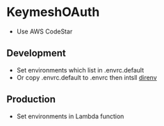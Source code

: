 KeymeshOAuth
==================================================

* Use AWS CodeStar

Development
--------------------------------------------------

- Set environments which list in .envrc.default
- Or copy .envrc.default to .envrc then intsll [direnv](https://direnv.net/)

Production
--------------------------------------------------

- Set environments in Lambda function
